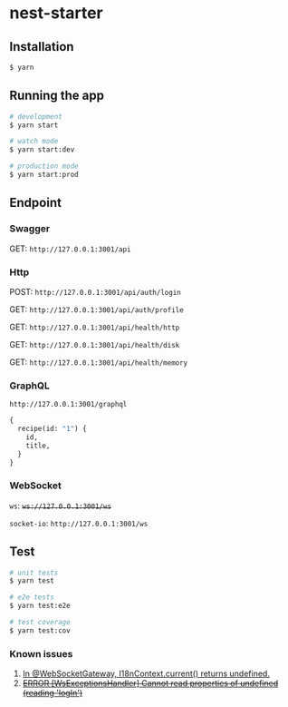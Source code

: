 # nest-starter

## Installation

```bash
$ yarn
```

## Running the app

```bash
# development
$ yarn start

# watch mode
$ yarn start:dev

# production mode
$ yarn start:prod
```
## Endpoint

### Swagger

GET: `http://127.0.0.1:3001/api`

### Http

POST: `http://127.0.0.1:3001/api/auth/login`

GET: `http://127.0.0.1:3001/api/auth/profile`

GET: `http://127.0.0.1:3001/api/health/http`

GET: `http://127.0.0.1:3001/api/health/disk`

GET: `http://127.0.0.1:3001/api/health/memory`

### GraphQL

`http://127.0.0.1:3001/graphql`
```graphql
{
  recipe(id: "1") {
    id,
    title,
  }
}
```

### WebSocket

`ws`: ~~`ws://127.0.0.1:3001/ws`~~

`socket-io`: `http://127.0.0.1:3001/ws`

## Test

```bash
# unit tests
$ yarn test

# e2e tests
$ yarn test:e2e

# test coverage
$ yarn test:cov
```

### Known issues

1. [In @WebSocketGateway, I18nContext.current() returns undefined.](https://github.com/toonvanstrijp/nestjs-i18n/issues/568)
2. ~~[ERROR [WsExceptionsHandler] Cannot read properties of undefined (reading 'logIn')](https://github.com/nestjs/nest/issues/12195)~~
